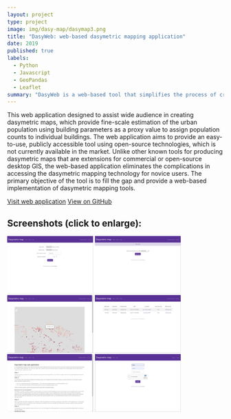 ```yaml
---
layout: project
type: project
image: img/dasy-map/dasymap3.png
title: "DasyWeb: web-based dasymetric mapping application"
date: 2019
published: true
labels:
  - Python
  - Javascript
  - GeoPandas
  - Leaflet
summary: "DasyWeb is a web-based tool that simplifies the process of creating dasymetric maps for geographers, providing fine-scale estimation of urban population using building parameters."
---
```


<p>This web application designed to assist wide audience in creating dasymetric maps, which provide fine-scale estimation of the urban population using building parameters as a proxy value to assign population counts to individual buildings. The web application aims to provide an easy-to-use, publicly accessible tool using open-source technologies, which is not currently available in the market. Unlike other known tools for producing dasymetric maps that are extensions for commercial or open-source desktop GIS, the web-based application eliminates the complications in accessing the dasymetric mapping technology for novice users. The primary objective of the tool is to fill the gap and provide a web-based implementation of dasymetric mapping tools.</p>

<a href = "https://gol.pythonanywhere.com/" class="btn btn-outline-dark">Visit web application</a>
<a href = "https://gol.pythonanywhere.com/" class="btn btn-outline-dark">View on GitHub</a>

## Screenshots (click to enlarge):

<div class="text-center p-4">
   <a href="../img/dasy-map/dasymap1.png"> <img width="200px" src="../img/dasy-map/dasymap1.png" class="img-thumbnail" ></a>
   <a href="../img/dasy-map/dasymap2.png"> <img width="200px" src="../img/dasy-map/dasymap2.png" class="img-thumbnail" ></a>
   <a href="../img/dasy-map/dasymap3.png"> <img width="200px" src="../img/dasy-map/dasymap3.png" class="img-thumbnail" ></a>
   <a href="../img/dasy-map/dasymap4.png"> <img width="200px" src="../img/dasy-map/dasymap4.png" class="img-thumbnail" ></a>
   <a href="../img/dasy-map/dasymap5.png"> <img width="200px" src="../img/dasy-map/dasymap5.png" class="img-thumbnail" ></a>
   <a href="../img/dasy-map/dasymap6.png"> <img width="200px" src="../img/dasy-map/dasymap6.png" class="img-thumbnail" ></a>
</div>
